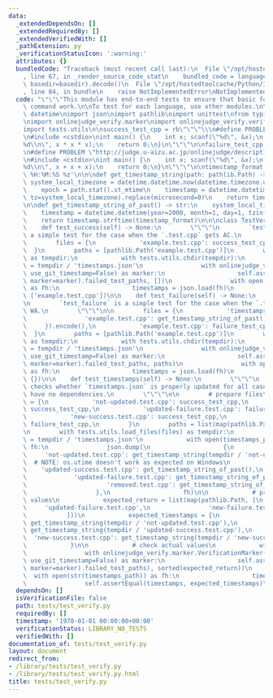```yaml
---
data:
  _extendedDependsOn: []
  _extendedRequiredBy: []
  _extendedVerifiedWith: []
  _pathExtension: py
  _verificationStatusIcon: ':warning:'
  attributes: {}
  bundledCode: "Traceback (most recent call last):\n  File \"/opt/hostedtoolcache/Python/3.8.5/x64/lib/python3.8/site-packages/onlinejudge_verify/documentation/build.py\"\
    , line 67, in _render_source_code_stat\n    bundled_code = language.bundle(stat.path,\
    \ basedir=basedir).decode()\n  File \"/opt/hostedtoolcache/Python/3.8.5/x64/lib/python3.8/site-packages/onlinejudge_verify/languages/python.py\"\
    , line 84, in bundle\n    raise NotImplementedError\nNotImplementedError\n"
  code: "\"\"\"This module has end-to-end tests to ensure that basic features of oj-verify\
    \ command work.\n\nTo test for each language, use other modules.\n\"\"\"\n\nimport\
    \ datetime\nimport json\nimport pathlib\nimport unittest\nfrom typing import *\n\
    \nimport onlinejudge_verify.marker\nimport onlinejudge_verify.verify as verify\n\
    import tests.utils\n\nsuccess_test_cpp = rb\"\"\"\\\n#define PROBLEM \"http://judge.u-aizu.ac.jp/onlinejudge/description.jsp?id=ITP1_1_B\"\
    \n#include <cstdio>\nint main() {\n    int x; scanf(\"%d\", &x);\n    printf(\"\
    %d\\n\", x * x * x);\n    return 0;\n}\n\"\"\"\n\nfailure_test_cpp = rb\"\"\"\\\
    \n#define PROBLEM \"http://judge.u-aizu.ac.jp/onlinejudge/description.jsp?id=ITP1_1_B\"\
    \n#include <cstdio>\nint main() {\n    int x; scanf(\"%d\", &x);\n    printf(\"\
    %d\\n\", x + x + x);\n    return 0;\n}\n\"\"\"\n\ntimestamp_format = '%Y-%m-%d\
    \ %H:%M:%S %z'\n\n\ndef get_timestamp_string(path: pathlib.Path) -> str:\n   \
    \ system_local_timezone = datetime.datetime.now(datetime.timezone.utc).astimezone().tzinfo\n\
    \    epoch = path.stat().st_mtime\n    timestamp = datetime.datetime.fromtimestamp(epoch,\
    \ tz=system_local_timezone).replace(microsecond=0)\n    return timestamp.strftime(timestamp_format)\n\
    \n\ndef get_timestamp_string_of_past() -> str:\n    system_local_timezone = datetime.datetime.now(datetime.timezone.utc).astimezone().tzinfo\n\
    \    timestamp = datetime.datetime(year=2000, month=1, day=1, tzinfo=system_local_timezone)\n\
    \    return timestamp.strftime(timestamp_format)\n\n\nclass TestVerification(unittest.TestCase):\n\
    \    def test_success(self) -> None:\n        \"\"\"\n        `test_success` is\
    \ a simple test for the case when the `.test.cpp` gets AC.\n        \"\"\"\n\n\
    \        files = {\n            'example.test.cpp': success_test_cpp,\n      \
    \  }\n        paths = [pathlib.Path('example.test.cpp')]\n        with tests.utils.load_files(files)\
    \ as tempdir:\n            with tests.utils.chdir(tempdir):\n                timestamps_path\
    \ = tempdir / 'timestamps.json'\n                with onlinejudge_verify.marker.VerificationMarker(json_path=timestamps_path,\
    \ use_git_timestamp=False) as marker:\n                    self.assertEqual(verify.main(paths,\
    \ marker=marker).failed_test_paths, [])\n                with open(timestamps_path)\
    \ as fh:\n                    timestamps = json.load(fh)\n                self.assertEqual(list(timestamps.keys()),\
    \ ['example.test.cpp'])\n\n    def test_failure(self) -> None:\n        \"\"\"\
    \n        `test_failure` is a simple test for the case when the `.test.cpp` gets\
    \ WA.\n        \"\"\"\n\n        files = {\n            'timestamps.json': json.dumps({\n\
    \                'example.test.cpp': get_timestamp_string_of_past(),\n       \
    \     }).encode(),\n            'example.test.cpp': failure_test_cpp,\n      \
    \  }\n        paths = [pathlib.Path('example.test.cpp')]\n        with tests.utils.load_files(files)\
    \ as tempdir:\n            with tests.utils.chdir(tempdir):\n                timestamps_path\
    \ = tempdir / 'timestamps.json'\n                with onlinejudge_verify.marker.VerificationMarker(json_path=timestamps_path,\
    \ use_git_timestamp=False) as marker:\n                    self.assertEqual(verify.main(paths,\
    \ marker=marker).failed_test_paths, paths)\n                with open(timestamps_path)\
    \ as fh:\n                    timestamps = json.load(fh)\n                self.assertEqual(timestamps,\
    \ {})\n\n    def test_timestamps(self) -> None:\n        \"\"\"\n        `test_timestamps`\
    \ checks whether `timestamps.json` is properly updated for all cases which files\
    \ have no dependencies.\n        \"\"\"\n\n        # prepare files\n        files\
    \ = {\n            'not-updated.test.cpp': success_test_cpp,\n            'updated-success.test.cpp':\
    \ success_test_cpp,\n            'updated-failure.test.cpp': failure_test_cpp,\n\
    \            'new-success.test.cpp': success_test_cpp,\n            'new-failure.test.cpp':\
    \ failure_test_cpp,\n        }\n        paths = list(map(pathlib.Path, files.keys()))\n\
    \n        with tests.utils.load_files(files) as tempdir:\n            timestamps_path\
    \ = tempdir / 'timestamps.json'\n            with open(timestamps_path, 'w') as\
    \ fh:\n                json.dump(\n                    {\n                   \
    \     'not-updated.test.cpp': get_timestamp_string(tempdir / 'not-updated.test.cpp'),\
    \  # NOTE: os.utime doesn't work as expected on Windows\n                    \
    \    'updated-success.test.cpp': get_timestamp_string_of_past(),\n           \
    \             'updated-failure.test.cpp': get_timestamp_string_of_past(),\n  \
    \                      'removed.test.cpp': get_timestamp_string_of_past(),\n \
    \                   },\n                    fh)\n\n            # prepare expected\
    \ values\n            expected_return = list(map(pathlib.Path, [\n           \
    \     'updated-failure.test.cpp',\n                'new-failure.test.cpp',\n \
    \           ]))\n            expected_timestamps = {\n                'not-updated.test.cpp':\
    \ get_timestamp_string(tempdir / 'not-updated.test.cpp'),\n                'updated-success.test.cpp':\
    \ get_timestamp_string(tempdir / 'updated-success.test.cpp'),\n              \
    \  'new-success.test.cpp': get_timestamp_string(tempdir / 'new-success.test.cpp'),\n\
    \            }\n\n            # check actual values\n            with tests.utils.chdir(tempdir):\n\
    \                with onlinejudge_verify.marker.VerificationMarker(json_path=timestamps_path,\
    \ use_git_timestamp=False) as marker:\n                    self.assertEqual(sorted(verify.main(paths,\
    \ marker=marker).failed_test_paths), sorted(expected_return))\n              \
    \  with open(str(timestamps_path)) as fh:\n                    timestamps = json.load(fh)\n\
    \                self.assertEqual(timestamps, expected_timestamps)\n"
  dependsOn: []
  isVerificationFile: false
  path: tests/test_verify.py
  requiredBy: []
  timestamp: '1970-01-01 00:00:00+00:00'
  verificationStatus: LIBRARY_NO_TESTS
  verifiedWith: []
documentation_of: tests/test_verify.py
layout: document
redirect_from:
- /library/tests/test_verify.py
- /library/tests/test_verify.py.html
title: tests/test_verify.py
---
```

